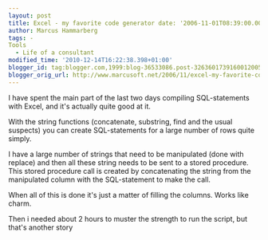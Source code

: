 ```yaml
---
layout: post
title: Excel - my favorite code generator date: '2006-11-01T08:39:00.000+01:00'
author: Marcus Hammarberg
tags: -
Tools
  - Life of a consultant
modified_time: '2010-12-14T16:22:38.398+01:00'
blogger_id: tag:blogger.com,1999:blog-36533086.post-3263601739160012005
blogger_orig_url: http://www.marcusoft.net/2006/11/excel-my-favorite-code-generator.html
---
```


I have spent the main part of the last two days compiling
SQL-statements with Excel, and it's actually quite good at it.

With the string functions (concatenate, substring, find and the usual
suspects) you can create SQL-statements for a large number of rows quite
simply.

I have a large number of strings that need to be manipulated (done with
replace) and then all these string needs to be sent to a stored
procedure. This stored procedure call is created by concatenating the
string from the manipulated column with the SQL-statement to make the
call.

When all of this is done it's just a matter of filling the columns.
Works like charm.

Then i needed about 2 hours to muster the strength to run the script,
but that's another story
